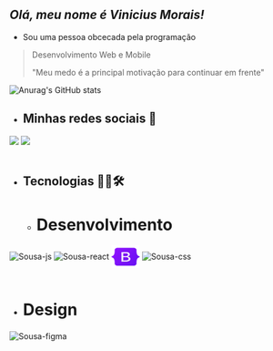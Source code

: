 ## <i>Olá, meu nome é Vinicius Morais!</i>
  
- Sou uma pessoa obcecada pela programação
> 
> Desenvolvimento Web e Mobile
>
> "Meu medo é a principal motivação para continuar em frente"
>
![Anurag's GitHub stats](https://github-readme-stats.vercel.app/api?username=Sousasz&show_icons=true&theme=dark)

  - ## Minhas redes sociais 🤳
   
<div>
  <a href="https://instagram.com/sousaodev" target="_blank"><img src="https://img.shields.io/badge/-Instagram-%23E4405F?style=for-the-badge&logo=instagram&logoColor=white" target="_blank"></a>
<a href="https://www.linkedin.com/in/vinicius-morais-3980b32a3/"><img src="https://img.shields.io/badge/LinkedIn-0077B5?style=for-the-badge&logo=linkedin&logoColor=white" /></a>
</div><br>

  - ##  Tecnologias 👨‍💻🛠
      - # Desenvolvimento
<div style="display: inline_block">
  <img align="center" alt="Sousa-js" height="40" width="50" src="https://skillicons.dev/icons?i=js" />
  <img align="center" alt="Sousa-react" height="40" width="50" src="https://skillicons.dev/icons?i=react" />
  <img align="center" alt="Sousa-bootstrap" height="40" width="50" src="https://raw.githubusercontent.com/devicons/devicon/master/icons/bootstrap/bootstrap-original.svg">
  <img align="center" alt="Sousa-css" height="40" width="50" src="https://skillicons.dev/icons?i=css" />
</div>
<br />

 - # Design

<div style="display: inline_block">
  <img align="center" alt="Sousa-figma" height="40" width="50" src="https://skillicons.dev/icons?i=figma" />
</div>
